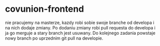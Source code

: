 # covunion-frontend

nie pracujemy na masterze, kazdy robi sobie swoje branche od developa i na nich dodaje zmiany.
Po dodaniu zmiany robi pull requesta do developa i ja go merguje a stary branch jest usuwany.
Do kolejnego zadania powstaje nowy branch po uprzednim git pull na developie.